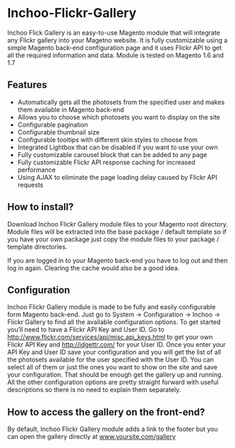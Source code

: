 Inchoo-Flickr-Gallery
=====================

Inchoo Flick Gallery is an easy-to-use Magento module that will integrate any Flickr gallery into your Magetno website. It is fully customizable using a simple Magento back-end configuration page and it uses Flickr API to get all the required information and data.
Module is tested on Magento 1.6 and 1.7

Features
---------------
  * Automatically gets all the photosets from the specified user and makes them available in Magento back-end
  * Allows you to choose which photosets you want to display on the site
  * Configurable pagination
  * Configurable thumbnail size
  * Configurable tooltips with different skin styles to choose from
  * Integrated Lightbox that can be disabled if you want to use your own
  * Fully customizable carousel block that can be added to any page
  * Fully customizable Flickr API response caching for increased performance
  * Using AJAX to eliminate the page loading delay caused by Flickr API requests


How to install?
---------------
Download Inchoo Flickr Gallery module files to your Magento root directory. Module files will be extracted into the base package / default template so if you have your own package just copy the module files to your package / template directories.

If you are logged in to your Magento back-end you have to log out and then log in again. Clearing the cache would also be a good idea.


Configuration
-------------
Inchoo Flickr Gallery module is made to be fully and easily configurable form Magento back-end. Just go to System -> Configuration -> Inchoo -> Flickr Gallery to find all the available configuration options.
To get started you’ll need to have a Flickr API Key and User ID. Go to http://www.flickr.com/services/api/misc.api_keys.html to get your own Flickr API Key and http://idgettr.com/ for your User ID.
Once you enter your API Key and User ID save your configuration and you will get the list of all the photosets available for the user specified with the User ID. You can select all of them or just the ones you want to show on the site and save your configuration. That should be enough get the gallery up and running.
All the other configuration options are pretty straight forward with useful descriptions so there is no need to explain them separately.


How to access the gallery on the front-end?
-------------------------------------------
By default, Inchoo Flickr Gallery module adds a link to the footer but you can open the gallery directly at www.yoursite.com/gallery
